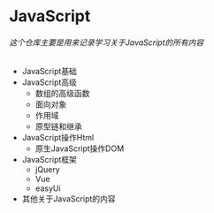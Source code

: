 # JavaScript
###### 这个仓库主要是用来记录学习关于JavaScript的所有内容
- JavaScript基础
- JavaScript高级
  + 数组的高级函数
  + 面向对象
  + 作用域
  + 原型链和继承
- JavaScript操作Html
  + 原生JavaScript操作DOM
- JavaScript框架
  + jQuery
  + Vue
  + easyUi
- 其他关于JavaScript的内容
